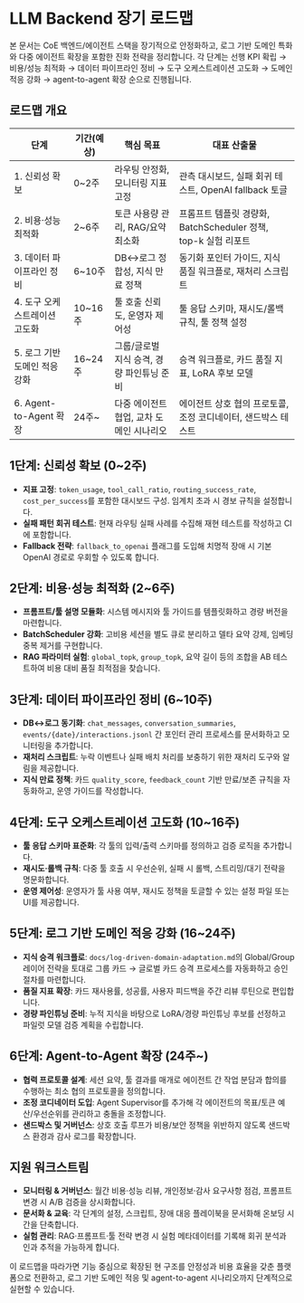 # LLM Backend 장기 로드맵

본 문서는 CoE 백엔드/에이전트 스택을 장기적으로 안정화하고, 로그 기반 도메인 특화와 다중 에이전트 확장을 포함한 진화 전략을 정리합니다. 각 단계는 선행 KPI 확립 → 비용/성능 최적화 → 데이터 파이프라인 정비 → 도구 오케스트레이션 고도화 → 도메인 적응 강화 → agent-to-agent 확장 순으로 진행됩니다.

## 로드맵 개요
| 단계 | 기간(예상) | 핵심 목표 | 대표 산출물 |
| --- | --- | --- | --- |
| 1. 신뢰성 확보 | 0~2주 | 라우팅 안정화, 모니터링 지표 고정 | 관측 대시보드, 실패 회귀 테스트, OpenAI fallback 토글 |
| 2. 비용·성능 최적화 | 2~6주 | 토큰 사용량 관리, RAG/요약 최소화 | 프롬프트 템플릿 경량화, BatchScheduler 정책, top-k 실험 리포트 |
| 3. 데이터 파이프라인 정비 | 6~10주 | DB↔로그 정합성, 지식 만료 정책 | 동기화 포인터 가이드, 지식 품질 워크플로, 재처리 스크립트 |
| 4. 도구 오케스트레이션 고도화 | 10~16주 | 툴 호출 신뢰도, 운영자 제어성 | 툴 응답 스키마, 재시도/롤백 규칙, 툴 정책 설정 |
| 5. 로그 기반 도메인 적응 강화 | 16~24주 | 그룹/글로벌 지식 승격, 경량 파인튜닝 준비 | 승격 워크플로, 카드 품질 지표, LoRA 후보 모델 |
| 6. Agent-to-Agent 확장 | 24주~ | 다중 에이전트 협업, 교차 도메인 시나리오 | 에이전트 상호 협의 프로토콜, 조정 코디네이터, 샌드박스 테스트 |

## 1단계: 신뢰성 확보 (0~2주)
- **지표 고정**: `token_usage`, `tool_call_ratio`, `routing_success_rate`, `cost_per_success`를 포함한 대시보드 구성. 임계치 초과 시 경보 규칙을 설정합니다.
- **실패 패턴 회귀 테스트**: 현재 라우팅 실패 사례를 수집해 재현 테스트를 작성하고 CI에 포함합니다.
- **Fallback 전략**: `fallback_to_openai` 플래그를 도입해 치명적 장애 시 기본 OpenAI 경로로 우회할 수 있도록 합니다.

## 2단계: 비용·성능 최적화 (2~6주)
- **프롬프트/툴 설명 모듈화**: 시스템 메시지와 툴 가이드를 템플릿화하고 경량 버전을 마련합니다.
- **BatchScheduler 강화**: 고비용 세션을 별도 큐로 분리하고 델타 요약 강제, 임베딩 중복 제거를 구현합니다.
- **RAG 파라미터 실험**: `global_topk`, `group_topk`, 요약 길이 등의 조합을 AB 테스트하여 비용 대비 품질 최적점을 찾습니다.

## 3단계: 데이터 파이프라인 정비 (6~10주)
- **DB↔로그 동기화**: `chat_messages`, `conversation_summaries`, `events/{date}/interactions.jsonl` 간 포인터 관리 프로세스를 문서화하고 모니터링을 추가합니다.
- **재처리 스크립트**: 누락 이벤트나 실패 배치 처리를 보충하기 위한 재처리 도구와 알림을 제공합니다.
- **지식 만료 정책**: 카드 `quality_score`, `feedback_count` 기반 만료/보존 규칙을 자동화하고, 운영 가이드를 작성합니다.

## 4단계: 도구 오케스트레이션 고도화 (10~16주)
- **툴 응답 스키마 표준화**: 각 툴의 입력/출력 스키마를 정의하고 검증 로직을 추가합니다.
- **재시도·롤백 규칙**: 다중 툴 호출 시 우선순위, 실패 시 롤백, 스트리밍/대기 전략을 명문화합니다.
- **운영 제어성**: 운영자가 툴 사용 여부, 재시도 정책을 토글할 수 있는 설정 파일 또는 UI를 제공합니다.

## 5단계: 로그 기반 도메인 적응 강화 (16~24주)
- **지식 승격 워크플로**: `docs/log-driven-domain-adaptation.md`의 Global/Group 레이어 전략을 토대로 그룹 카드 → 글로벌 카드 승격 프로세스를 자동화하고 승인 절차를 마련합니다.
- **품질 지표 확장**: 카드 재사용률, 성공률, 사용자 피드백을 주간 리뷰 루틴으로 편입합니다.
- **경량 파인튜닝 준비**: 누적 지식을 바탕으로 LoRA/경량 파인튜닝 후보를 선정하고 파일럿 모델 검증 계획을 수립합니다.

## 6단계: Agent-to-Agent 확장 (24주~)
- **협력 프로토콜 설계**: 세션 요약, 툴 결과를 매개로 에이전트 간 작업 분담과 합의를 수행하는 최소 협의 프로토콜을 정의합니다.
- **조정 코디네이터 도입**: Agent Supervisor를 추가해 각 에이전트의 목표/토큰 예산/우선순위를 관리하고 충돌을 조정합니다.
- **샌드박스 및 거버넌스**: 상호 호출 루프가 비용/보안 정책을 위반하지 않도록 샌드박스 환경과 감사 로그를 확장합니다.

## 지원 워크스트림
- **모니터링 & 거버넌스**: 월간 비용·성능 리뷰, 개인정보·감사 요구사항 점검, 프롬프트 변경 시 A/B 검증을 상시화합니다.
- **문서화 & 교육**: 각 단계의 설정, 스크립트, 장애 대응 플레이북을 문서화해 온보딩 시간을 단축합니다.
- **실험 관리**: RAG·프롬프트·툴 전략 변경 시 실험 메타데이터를 기록해 회귀 분석과 인과 추적을 가능하게 합니다.

이 로드맵을 따라가면 기능 중심으로 확장된 현 구조를 안정성과 비용 효율을 갖춘 플랫폼으로 전환하고, 로그 기반 도메인 적응 및 agent-to-agent 시나리오까지 단계적으로 실현할 수 있습니다.
